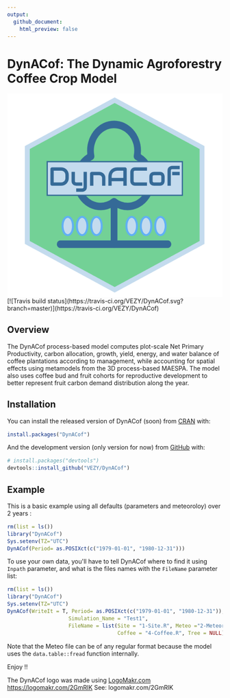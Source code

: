 ```yaml
---
output:
  github_document:
    html_preview: false
---
```


<!-- README.md is generated from README.Rmd. Please edit that file -->


  
# DynACof: The Dynamic Agroforestry Coffee Crop Model  
<img src="man/figures/logo.png" align="right" />  
[![Travis build status](https://travis-ci.org/VEZY/DynACof.svg?branch=master)](https://travis-ci.org/VEZY/DynACof)  

## Overview
The DynACof process-based model computes plot-scale Net Primary Productivity, carbon allocation, growth, yield,
energy, and water balance of coffee plantations according to management, while accounting for spatial effects using
metamodels from the 3D process-based MAESPA. The model also uses coffee bud and fruit cohorts for reproductive
development to better represent fruit carbon demand distribution along the year.

## Installation

You can install the released version of DynACof (soon) from [CRAN](https://CRAN.R-project.org) with:

``` r
install.packages("DynACof")
```

And the development version (only version for now) from [GitHub](https://github.com/) with:

``` r
# install.packages("devtools")
devtools::install_github("VEZY/DynACof")
```
## Example

This is a basic example using all defaults (parameters and meteoroloy) over 2 years :


```r
rm(list = ls())
library("DynACof")
Sys.setenv(TZ="UTC")
DynACof(Period= as.POSIXct(c("1979-01-01", "1980-12-31")))
```

To use your own data, you'll have to tell DynACof where to find it using `Inpath` parameter, and what is the 
files names with the `FileName` parameter list:  

```r
rm(list = ls())
library("DynACof")
Sys.setenv(TZ="UTC")
DynACof(WriteIt = T, Period= as.POSIXct(c("1979-01-01", "1980-12-31")),Inpath = "1-Input/Aquiares/",
                    Simulation_Name = "Test1",
                    FileName = list(Site = "1-Site.R", Meteo ="2-Meteorology.txt", Soil = "3-Soil.R",
                                    Coffee = "4-Coffee.R", Tree = NULL))
```
  
Note that the Meteo file can be of any regular format because the 
model uses the `data.table::fread` function internally.

Enjoy !!


The DynACof logo was made using <a href="http://logomakr.com" title="Logo Makr">LogoMakr.com</a> https://logomakr.com/2GmRlK
See: logomakr.com/2GmRlK
